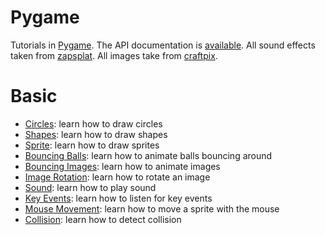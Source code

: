 # Pygame

Tutorials in [Pygame](https://www.pygame.org). The API documentation is [available](https://www.pygame.org/docs/). 
All sound effects taken from [zapsplat](https://www.zapsplat.com/).
All images take from [craftpix](https://craftpix.net/).

# Basic

* [Circles](basic/draw-circles.py): learn how to draw circles
* [Shapes](basic/draw-shapes.py): learn how to draw shapes
* [Sprite](basic/draw-sprite.py): learn how to draw sprites
* [Bouncing Balls](basic/bouncing-balls.py): learn how to animate balls bouncing around
* [Bouncing Images](basic/bouncing-image.py): learn how to animate images
* [Image Rotation](basic/image-rotation.py): learn how to rotate an image
* [Sound](basic/bouncing-image-with-sound.py): learn how to play sound
* [Key Events](basic/key-movement.py): learn how to listen for key events
* [Mouse Movement](basic/mouse-movement.py): learn how to move a sprite with the mouse
* [Collision](basic/collection-detection.py): learn how to detect collision